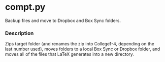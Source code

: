# compt.py
Backup files and move to Dropbox and Box Sync folders.

### Description
Zips target folder (and renames the zip into College1-4, depending on the last number used), moves folders to a local Box Sync or Dropbox folder, and moves all of the files that LaTeX generates into a new directory.
